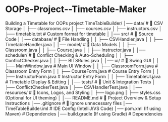 # OOPs-Project--Timetable-Maker
Building a Timetable for OOPs project
TimeTableBuilder/
│── data/                         # 📂 CSV Storage
│   ├── classrooms.csv
│   ├── courses.csv
│   ├── instructors.csv
│   ├── timetable.txt              # Custom format for timetable
│
│── src/                           # 📂 Source Code
│   │── database/                   # 📂 File Handling
│   │   ├── CSVHandler.java
│   │   ├── TimetableHandler.java
│   │── model/                      # 📂 Data Models
│   │   ├── Classroom.java
│   │   ├── Course.java
│   │   ├── Instructor.java
│   │── scheduler/                  # 📂 Conflict Checking & Auto-Scheduling
│   │   ├── ConflictChecker.java
│   │   ├── BITSRules.java
│   │── ui/                         # 📂 Swing GUI
│   │   ├── MainWindow.java         # Main UI Window
│   │   ├── ClassroomForm.java      # Classroom Entry Form
│   │   ├── CourseForm.java         # Course Entry Form
│   │   ├── InstructorForm.java     # Instructor Entry Form
│   │   ├── TimetableUI.java        # Timetable Display & Editing
│
│── tests/                         # 📂 Unit & Integration Tests
│   ├── ConflictCheckerTest.java
│   ├── CSVHandlerTest.java
│
│── resources/                     # 📂 Icons, Logos, and Styling
│   ├── logo.png
│   ├── styles.css (Optional for UI theming)
│
│── README.md                      # 📜 Project Overview & Setup Instructions
│── .gitignore                      # 🚫 Ignore unnecessary files
│── TimeTableBuilder.iml            # IDE Config (IntelliJ/VS Code)
│── pom.xml (If using Maven)        # Dependencies
│── build.gradle (If using Gradle)  # Dependencies
